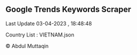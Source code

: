 

## Google Trends Keywords Scraper 
 
Last Update 03-04-2023 , 18:48:48

Country List :
VIETNAM.json



© Abdul Muttaqin 
